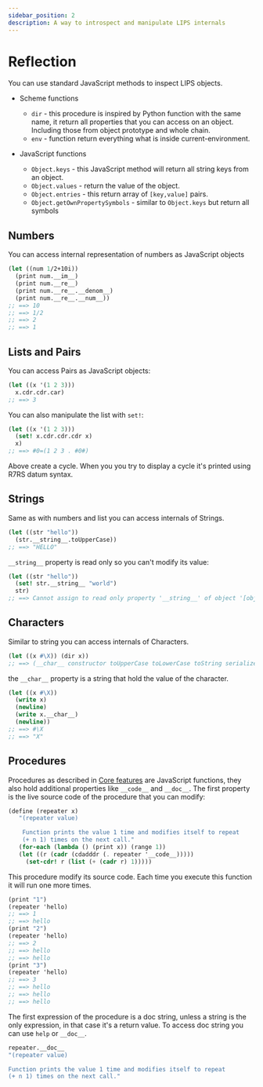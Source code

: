 ```yaml
---
sidebar_position: 2
description: A way to introspect and manipulate LIPS internals
---
```


# Reflection

You can use standard JavaScript methods to inspect LIPS objects.

* Scheme functions
  * `dir` - this procedure is inspired by Python function with the same name, it return all properties
     that you can access on an object. Including those from object prototype and whole chain.
  * `env` - function return everything what is inside current-environment.

* JavaScript functions
  * `Object.keys` - this JavaScript method will return all string keys from an object.
  * `Object.values` - return the value of the object.
  * `Object.entries` - this return array of `[key,value]` pairs.
  * `Object.getOwnPropertySymbols` - similar to `Object.keys` but return all symbols

## Numbers

You can access internal representation of numbers as JavaScript objects

```scheme
(let ((num 1/2+10i))
  (print num.__im__)
  (print num.__re__)
  (print num.__re__.__denom__)
  (print num.__re__.__num__))
;; ==> 10
;; ==> 1/2
;; ==> 2
;; ==> 1
```

## Lists and Pairs

You can access Pairs as JavaScript objects:

```scheme
(let ((x '(1 2 3)))
  x.cdr.cdr.car)
;; ==> 3
```

You can also manipulate the list with `set!`:

```scheme
(let ((x '(1 2 3)))
  (set! x.cdr.cdr.cdr x)
  x)
;; ==> #0=(1 2 3 . #0#)
```

Above create a cycle. When you you try to display a cycle it's printed using R7RS datum syntax.

## Strings

Same as with numbers and list you can access internals of Strings.

```scheme
(let ((str "hello"))
  (str.__string__.toUpperCase))
;; ==> "HELLO"
```

`__string__` property is read only so you can't modify its value:

```scheme
(let ((str "hello"))
  (set! str.__string__ "world")
  str)
;; ==> Cannot assign to read only property '__string__' of object '[object Object]'
```

## Characters

Similar to string you can access internals of Characters.

```scheme
(let ((x #\X)) (dir x))
;; ==> (__char__ constructor toUpperCase toLowerCase toString serialize valueOf)
```

the `__char__` property is a string that hold the value of the character.

```scheme
(let ((x #\X))
  (write x)
  (newline)
  (write x.__char__)
  (newline))
;; ==> #\X
;; ==> "X"
```

## Procedures
Procedures as described in [Core features](/docs/lips/intro#procedures) are JavaScript functions,
they also hold additional properties like `__code__` and `__doc__`. The first property is the live
source code of the procedure that you can modify:

```scheme
(define (repeater x)
   "(repeater value)

    Function prints the value 1 time and modifies itself to repeat
    (+ n 1) times on the next call."
   (for-each (lambda () (print x)) (range 1))
   (let ((r (cadr (cdadddr (. repeater '__code__)))))
     (set-cdr! r (list (+ (cadr r) 1)))))
```

This procedure modify its source code. Each time you execute this function it will run one more
times.

```scheme
(print "1")
(repeater 'hello)
;; ==> 1
;; ==> hello
(print "2")
(repeater 'hello)
;; ==> 2
;; ==> hello
;; ==> hello
(print "3")
(repeater 'hello)
;; ==> 3
;; ==> hello
;; ==> hello
;; ==> hello
```

The first expression of the procedure is a doc string, unless a string is the only expression,
in that case it's a return value. To access doc string you can use `help` or `__doc__`.

```scheme
repeater.__doc__
"(repeater value)

Function prints the value 1 time and modifies itself to repeat
(+ n 1) times on the next call."
```
